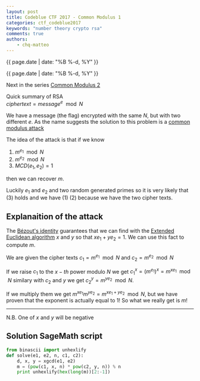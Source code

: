 ```yaml
---
layout: post
title: Codeblue CTF 2017 - Common Modulus 1
categories: ctf_codeblue2017
keywords: "number theory crypto rsa"
comments: true
authors:
    - chq-matteo
---
```

{{ page.date | date: "%B %-d, %Y" }}

<script type="text/javascript" async
  src="https://cdn.rawgit.com/mathjax/MathJax/2.7.1/MathJax.js?config=TeX-MML-AM_CHTML">
</script>
<script type="text/x-mathjax-config">
MathJax.Hub.Config({
  TeX: { equationNumbers: { autoNumber: "AMS" } },
  tex2jax: {
    inlineMath: [['$','$'], ['\\(','\\)']],
    processEscapes: true
  }
});
</script>
{{ page.date | date: "%B %-d, %Y" }}

Next in the series [Common Modulus 2](../common2)

Quick summary of RSA  
$cipher text = message^e \mod N$


We have a message (the flag) encrypted with the same $N$, but with two different $e$.
As the name suggests the solution to this problem is a [common modulus attack](https://crypto.stackexchange.com/questions/16283/how-to-use-common-modulus-attack)

The idea of the attack is that if we know 
1. $m^{e_1} \mod N$
2. $m^{e_2} \mod N$ 
3. $MCD(e_1, e_2) = 1$

then we can recover $m$.

Luckily $e_1$ and $e_2$ and two random generated primes so it is very likely that (3) holds and we have (1) (2) because we have the two cipher texts.

## Explanaition of the attack
The [Bézout's identity](https://en.wikipedia.org/wiki/B%C3%A9zout%27s_identity) guarantees that we can find with the [Extended Euclidean algorithm](https://en.wikipedia.org/wiki/Extended_Euclidean_algorithm) $x$ and $y$ so that $xe_1 + ye_2 = 1$.
We can use this fact to compute $m$.

We are given the cipher texts $c_1 = m^{e_1} \mod N$ and $c_2 = m^{e_2} \mod N$

If we raise $c_1$ to the $x-th$ power modulo $N$ we get $c_1^{x} = (m^{e_1})^{x} = m^{xe_1} \mod N$ similary with $c_2$ and $y$ we get $c_2^{y} = m^{ye_2} \mod N$.

If we multiply them we get $m^{xe_1}m^{ye_2} = m^{xe_1 + ye_2} \mod N$, but we have proven that the exponent is actually equal to $1$!
So what we really get is $m$!

________________
N.B.
One of $x$ and $y$ will be negative

## Solution SageMath script
```python
from binascii import unhexlify
def solve(e1, e2, n, c1, c2):
    d, x, y = xgcd(e1, e2)
    m = (pow(c1, x, n) * pow(c2, y, n)) % n
    print unhexlify(hex(long(m))[2:-1])
```
